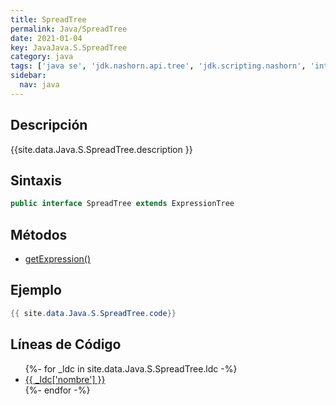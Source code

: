 ```yaml
---
title: SpreadTree
permalink: Java/SpreadTree
date: 2021-01-04
key: JavaJava.S.SpreadTree
category: java
tags: ['java se', 'jdk.nashorn.api.tree', 'jdk.scripting.nashorn', 'interface java', 'Java 1.0']
sidebar: 
  nav: java
---
```


## Descripción
{{site.data.Java.S.SpreadTree.description }}

## Sintaxis
~~~java
public interface SpreadTree extends ExpressionTree
~~~

## Métodos
* [getExpression()](/Java/SpreadTree/getExpression)

## Ejemplo
~~~java
{{ site.data.Java.S.SpreadTree.code}}
~~~

## Líneas de Código
<ul>
{%- for _ldc in site.data.Java.S.SpreadTree.ldc -%}
   <li>
       <a href="{{_ldc['url'] }}">{{ _ldc['nombre'] }}</a>
   </li>
{%- endfor -%}
</ul>
